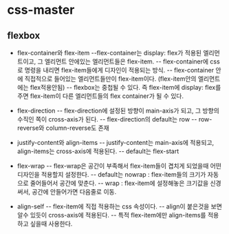 # css-master

## flexbox

- flex-container와 flex-item
  --flex-container는 display: flex가 적용된 엘리먼트이고, 그 엘리먼트 안에있는 엘리먼트들은 flex-item.
  -- flex-container에 css로 명령을 내리면 flex-item들에게 디자인이 적용되는 방식.
  -- flex-container 안에 직접적으로 들어있는 엘리먼트들만이 flex-item이다. (flex-item안의 엘리먼트에는 flex적용안됨)
  -- flexbox는 중첩될 수 있다. 즉 flex-item에 display: flex를 주면 flex-item이 다른 엘리먼트들의 flex container가 될 수 있다.

- flex-direction
  -- flex-direction에 설정된 방향이 main-axis가 되고, 그 방향의 수직인 쪽이 cross-axis가 된다.
  -- flex-direction의 default는 row
  -- row-reverse와 column-reverse도 존재

- justify-content와 align-items
  -- justify-content는 main-axis에 적용되고, align-items는 cross-axis에 적용된다.
  -- default는 flex-start

- flex-wrap
  -- flex-wrap은 공간이 부족해서 flex-item들이 겹치게 되었을때 어떤 디자인을 적용할지 설정한다.
  -- default는 nowrap : flex-item들의 크기가 자동으로 줄어들어서 공간에 맞춘다.
  -- wrap : flex-item에 설정해놓은 크기값을 신경써서, 공간에 안들어가면 다음줄로 이동.

- align-self
  -- flex-item에 직접 적용하는 css 속성이다.
  -- align이 붙은것을 보면 알수 있듯이 cross-axis에 적용된다.
  -- 특적 flex-item에만 align-items를 적용하고 싶을때 사용한다.
